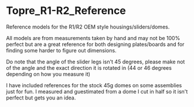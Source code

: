 # Topre_R1-R2_Reference
Reference models for the R1/R2 OEM style housings/sliders/domes.

All models are from measurements taken by hand and may not be 100% perfect but are a great reference for both designing plates/boards and for finding some harder to figure out dimensions.

Do note that the angle of the slider legs isn't 45 degrees, please make not of the angle and the exact direction it is rotated in (44 or 46 degrees depending on how you measure it)

I have included references for the stock 45g domes on some assemblies just for fun. I measured and guestimated from a dome I cut in half so it isn't perfect but gets you an idea.
